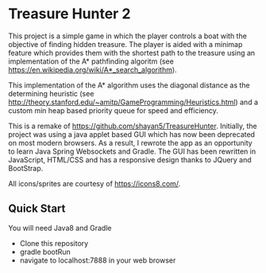 # Treasure Hunter 2
This project is a simple game in which the player controls a boat with the objective of finding hidden treasure. The player is aided with a minimap feature which provides them with the shortest path to the treasure using an implementation of the A* pathfinding algoritm (see https://en.wikipedia.org/wiki/A*_search_algorithm).

This implementation of the A* algorithm uses the diagonal distance as the determining heuristic (see http://theory.stanford.edu/~amitp/GameProgramming/Heuristics.html) and a custom min heap based priority queue for speed and efficiency. 

This is a remake of https://github.com/shayan5/TreasureHunter. Initially, the project was using a java applet based GUI which has now been deprecated on most modern browsers. As a result, I rewrote the app as an opportunity to learn Java Spring Websockets and Gradle. The GUI has been rewritten in JavaScript, HTML/CSS and has a responsive design thanks to JQuery and BootStrap.

All icons/sprites are courtesy of https://icons8.com/. 

## Quick Start
You will need Java8 and Gradle
* Clone this repository
* gradle bootRun
* navigate to localhost:7888 in your web browser





